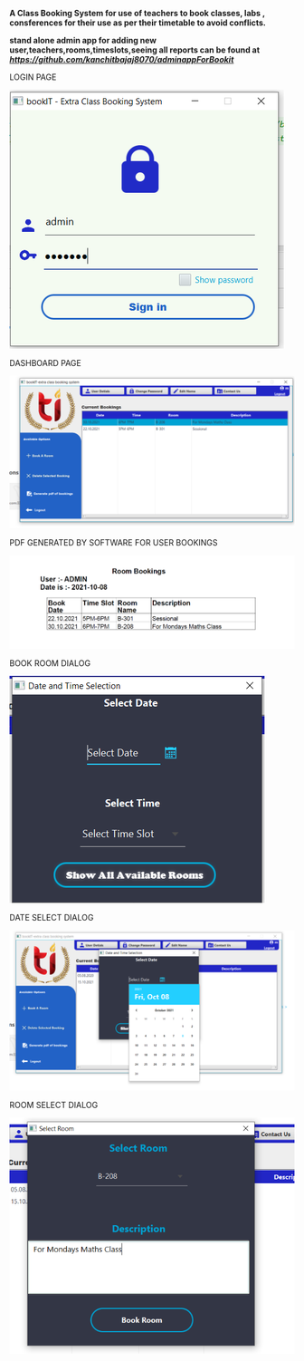 **A Class Booking System for use of teachers to book classes, labs , consferences for their use as per their timetable to avoid conflicts.**

**stand alone admin app for adding new user,teachers,rooms,timeslots,seeing all reports can be found at 
_https://github.com/kanchitbajaj8070/adminappForBookit_**

LOGIN PAGE

![LOGIN PAGE](https://github.com/kanchitbajaj8070/RoomBookingManagementSystem/blob/master/src/main/resources/images/login-start.PNG)

DASHBOARD PAGE

![DASHBOARD PAGE](https://github.com/kanchitbajaj8070/RoomBookingManagementSystem/blob/master/src/main/resources/images/dashboard.PNG)

PDF GENERATED BY SOFTWARE FOR USER BOOKINGS

![PDF PAGE](https://github.com/kanchitbajaj8070/RoomBookingManagementSystem/blob/master/src/main/resources/images/BookingPdfFile.PNG)



BOOK ROOM  DIALOG 


![ROOM BOOK PAGE](https://github.com/kanchitbajaj8070/RoomBookingManagementSystem/blob/master/src/main/resources/images/bookroomScreenshot.PNG)


DATE SELECT DIALOG

![DATE SELECT PAGE](https://github.com/kanchitbajaj8070/RoomBookingManagementSystem/blob/master/src/main/resources/images/dateSelectScreenshot.PNG)


ROOM SELECT DIALOG 


![ROOM SELECT PAGE](https://github.com/kanchitbajaj8070/RoomBookingManagementSystem/blob/master/src/main/resources/images/roomSelection.PNG)


